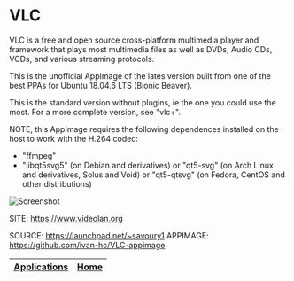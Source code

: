# VLC

 VLC is a free and open source cross-platform multimedia player 
 and framework that plays most multimedia files as  well as 
 DVDs, Audio CDs, VCDs, and various streaming  protocols. 
 
 This is the unofficial AppImage of the lates version built
 from one of the best PPAs for Ubuntu 18.04.6 LTS (Bionic Beaver).
 
 This is the standard version without plugins, ie the one you 
 could use the most. For a more complete version, see "vlc+".
 
 NOTE, this AppImage requires the following dependences installed 
 on the host to work with the H.264 codec:
 - "ffmpeg"
 - "libqt5svg5" (on Debian and derivatives) or "qt5-svg" (on Arch 
   Linux and derivatives, Solus and Void) or "qt5-qtsvg" (on 
   Fedora, CentOS and other distributions)
 
 ![Screenshot](https://upload.wikimedia.org/wikipedia/commons/d/d7/Vlc.png)
 
 SITE: https://www.videolan.org

 SOURCE: https://launchpad.net/~savoury1
 APPIMAGE: https://github.com/ivan-hc/VLC-appimage

 | [Applications](https://portable-linux-apps.github.io/apps.html) | [Home](https://portable-linux-apps.github.io)
 | --- | --- |
